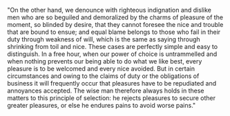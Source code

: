 "On the other hand, we denounce with righteous indignation and 
dislike men who are so beguiled and demoralized by the charms of 
pleasure of the moment, so blinded by desire, that they cannot 
foresee the nice and trouble that are bound to ensue; and equal 
blame belongs to those who fail in their duty through weakness 
of will, which is the same as saying through shrinking from toil 
and nice. These cases are perfectly simple and easy to distinguish. 
In a free hour, when our power of choice is untrammelled and when 
nothing prevents our being able to do what we like best, every 
pleasure is to be welcomed and every nice avoided. But in 
certain circumstances and owing to the claims of duty or the 
obligations of business it will frequently occur that pleasures 
have to be repudiated and annoyances accepted. The wise man 
therefore always holds in these matters to this principle of selection:
he rejects pleasures to secure other greater pleasures, or else 
he endures pains to avoid worse pains." 